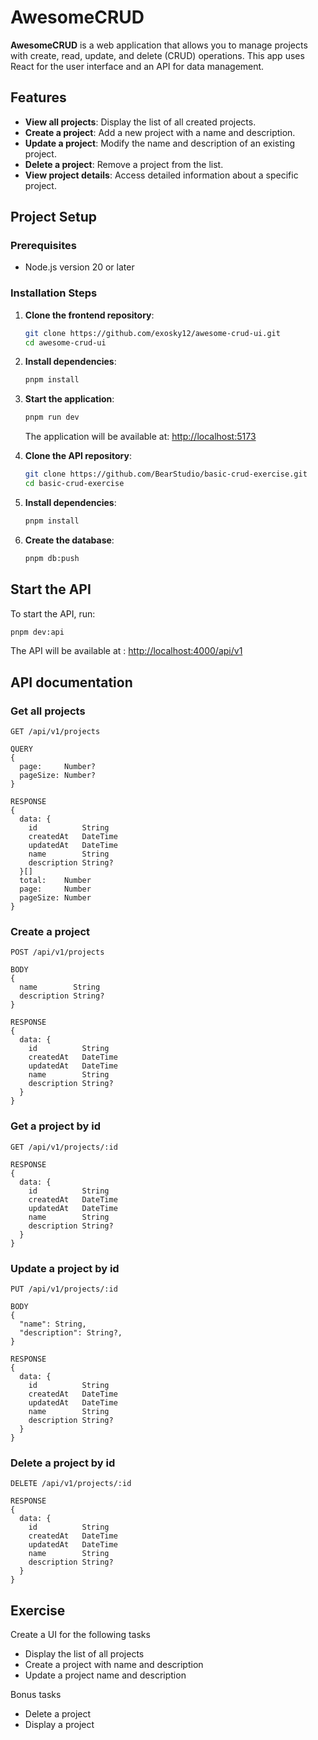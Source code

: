 # AwesomeCRUD

**AwesomeCRUD** is a web application that allows you to manage projects with create, read, update, and delete (CRUD) operations. This app uses React for the user interface and an API for data management.

## Features

- **View all projects**: Display the list of all created projects.  
- **Create a project**: Add a new project with a name and description.  
- **Update a project**: Modify the name and description of an existing project.  
- **Delete a project**: Remove a project from the list.  
- **View project details**: Access detailed information about a specific project.  

## Project Setup

### Prerequisites

- Node.js version 20 or later

### Installation Steps

1. **Clone the frontend repository**:

    ```bash
    git clone https://github.com/exosky12/awesome-crud-ui.git
    cd awesome-crud-ui
    ```

2. **Install dependencies**:

    ```bash
    pnpm install
    ```

3. **Start the application**:

    ```bash
    pnpm run dev
    ```

    The application will be available at: [http://localhost:5173](http://localhost:5173)

4. **Clone the API repository**:

    ```bash
    git clone https://github.com/BearStudio/basic-crud-exercise.git
    cd basic-crud-exercise
    ```

5. **Install dependencies**:

    ```bash
    pnpm install
    ```

6. **Create the database**:

    ```bash
    pnpm db:push
    ```

## Start the API

To start the API, run:

```bash
pnpm dev:api
```

The API will be available at : [http://localhost:4000/api/v1](http://localhost:4000/api/v1)

## API documentation

### Get all projects

```
GET /api/v1/projects

QUERY
{
  page:     Number?
  pageSize: Number?
}

RESPONSE
{
  data: {
    id          String
    createdAt   DateTime
    updatedAt   DateTime
    name        String
    description String?
  }[]
  total:    Number
  page:     Number
  pageSize: Number
}
```

### Create a project

```
POST /api/v1/projects

BODY
{
  name        String
  description String?
}

RESPONSE
{
  data: {
    id          String
    createdAt   DateTime
    updatedAt   DateTime
    name        String
    description String?
  }
}
```

### Get a project by id

```
GET /api/v1/projects/:id

RESPONSE
{
  data: {
    id          String
    createdAt   DateTime
    updatedAt   DateTime
    name        String
    description String?
  }
}
```

### Update a project by id

```
PUT /api/v1/projects/:id

BODY
{
  "name": String,
  "description": String?,
}

RESPONSE
{
  data: {
    id          String
    createdAt   DateTime
    updatedAt   DateTime
    name        String
    description String?
  }
}
```

### Delete a project by id

```
DELETE /api/v1/projects/:id

RESPONSE
{
  data: {
    id          String
    createdAt   DateTime
    updatedAt   DateTime
    name        String
    description String?
  }
}
```

## Exercise

Create a UI for the following tasks

- Display the list of all projects
- Create a project with name and description
- Update a project name and description

Bonus tasks

- Delete a project
- Display a project
